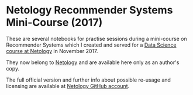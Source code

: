 # Netology Recommender Systems Mini-Course (2017)

These are several notebooks for practise sessions during a mini-course on Recommender Systems which I created and served for a [Data Science course at Netology](https://netology.ru/programs/data-scientist) in November 2017.

They now belong to [Netology](https://netology.ru) and are available here only as an author's copy.

The full official version and further info about possible re-usage and licensing are available at [Netology GitHub account](https://github.com/netology-code/ds2-fall-2017/tree/master/4.%20Recommender%20Systems).
